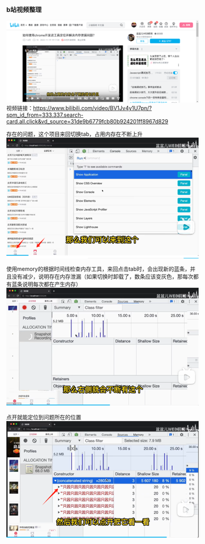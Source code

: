 
### b站视频整理
![alt text](assets/image-26.png)
视频链接：https://www.bilibili.com/video/BV1Jv4y1U7pn/?spm_id_from=333.337.search-card.all.click&vd_source=31de9b6779fcb80b924201ff8967d829

存在的问题，这个项目来回切换tab，占用内存在不断上升
![alt text](assets/image-27.png)


使用memory的根据时间线检查内存工具，来回点击tab时，会出现新的蓝条，并且没有减少，说明存在内存泄漏（如果切换时卸载了，数条应该变灰色，那每次都有蓝条说明每次都在产生内存）
![alt text](assets/image-28.png)

点开就能定位到问题所在的位置
![alt text](assets/image-29.png)
